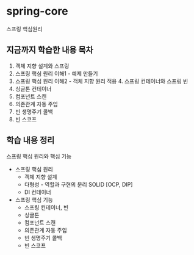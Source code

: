# spring-core

스프링 핵심원리

## 지금까지 학습한 내용 목차

1. 객체 지향 설계와 스프링
2. 스프링 핵심 원리 이해1 - 예제 만들기
3. 스프링 핵심 원리 이해2 - 객체 지향 원리 적용 4. 스프링 컨테이너와 스프링 빈
5. 싱글톤 컨테이너
6. 컴포넌트 스캔
7. 의존관계 자동 주입
8. 빈 생명주기 콜백
9. 빈 스코프

## 학습 내용 정리
스프링 핵심 원리와 핵심 기능
- 스프링 핵심 원리
  - 객체 지향 설계
  - 다형성 - 역할과 구현의 분리 SOLID [OCP, DIP]
  - DI 컨테이너
- 스프링 핵심 기능
  - 스프링 컨테이너, 빈 
  - 싱글톤
  - 컴포넌트 스캔 
  - 의존관계 자동 주입 
  - 빈 생명주기 콜백 
  - 빈 스코프
